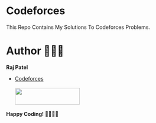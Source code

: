 # Codeforces 

This Repo Contains My Solutions To Codeforces Problems.

# Author 🧑🏻‍💻
**Raj Patel**
- [Codeforces](https://codeforces.com/profile/Raj_Patel_7807)
<br/> <br/>
<a href="https://codeforces.com/profile/Raj_Patel_7807"><img src="https://upload.wikimedia.org/wikipedia/en/3/38/Codeforces%27s_new_logo.png" height="45px" width="175px"></a>

**Happy Coding! 🧑🏻‍💻✨**
